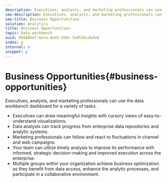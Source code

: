 ```yaml
---
description: Executives, analysts, and marketing professionals can use the data workbench dashboard for a variety of tasks.
seo-description: Executives, analysts, and marketing professionals can use the data workbench dashboard for a variety of tasks.
seo-title: Business Opportunities
solution: Analytics
title: Business Opportunities
topic: Data workbench
uuid: 05848be7-6eca-4ed2-928c-5e951bcdafe8
index: y
internal: n
snippet: y
---
```


# Business Opportunities{#business-opportunities}

Executives, analysts, and marketing professionals can use the data workbench dashboard for a variety of tasks.

* Executives can draw meaningful insights with cursory views of easy-to-understand visualizations. 
* Data analysts can track progress from enterprise data repositories and analytic systems. 
* Marketing professionals can follow and react to fluctuations in channel and web campaigns. 
* Your team can utilize timely analysis to improve its performance with informed, strategic decision-making and improved execution across the enterprise. 
* Multiple groups within your organization achieve business optimization as they benefit from data access, enhance the analytic processes, and participate in a collaborative environment.

